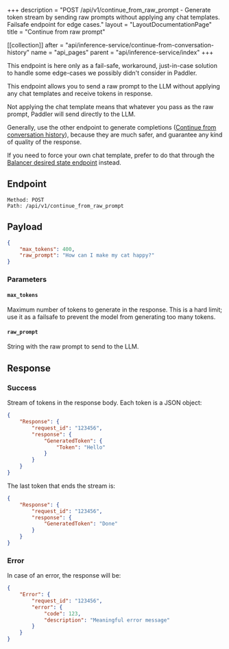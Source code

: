 +++
description = "POST /api/v1/continue_from_raw_prompt - Generate token stream by sending raw prompts without applying any chat templates. Failsafe endpoint for edge cases."
layout = "LayoutDocumentationPage"
title = "Continue from raw prompt"

[[collection]]
after = "api/inference-service/continue-from-conversation-history"
name = "api_pages"
parent = "api/inference-service/index"
+++

<Note>
    This endpoint is here only as a fail-safe, workaround, just-in-case solution to handle some edge-cases we possibly didn't consider in Paddler.
</Note>

This endpoint allows you to send a raw prompt to the LLM without applying any chat templates and receive tokens in response.

Not applying the chat template means that whatever you pass as the raw prompt, Paddler will send directly to the LLM.

Generally, use the other endpoint to generate completions ([Continue from conversation history](api/inference-service/continue-from-conversation-history)), because they are much safer, and guarantee any kind of quality of the response. 

If you need to force your own chat template, prefer to do that through the [Balancer desired state endpoint](api/management-service/put-balancer-desired-state) instead.

## Endpoint

```
Method: POST
Path: /api/v1/continue_from_raw_prompt
```

## Payload

```JSON
{
    "max_tokens": 400,
    "raw_prompt": "How can I make my cat happy?"
}
```

### Parameters

#### `max_tokens`

Maximum number of tokens to generate in the response. This is a hard limit; use it as a failsafe to prevent the model from generating too many tokens.

#### `raw_prompt`

String with the raw prompt to send to the LLM.

## Response

### Success

Stream of tokens in the response body. Each token is a JSON object:

```JSON
{
    "Response": {
        "request_id": "123456",
        "response": {
            "GeneratedToken": {
                "Token": "Hello"
            }
        }
    }
}
```

The last token that ends the stream is:

```JSON
{
    "Response": {
        "request_id": "123456",
        "response": {
            "GeneratedToken": "Done"
        }
    }
}
```

### Error

In case of an error, the response will be:

```JSON
{
    "Error": {
        "request_id": "123456",
        "error": {
            "code": 123,
            "description": "Meaningful error message"
        }
    }
}
```
